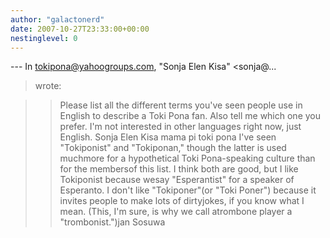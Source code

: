```yaml
---
author: "galactonerd"
date: 2007-10-27T23:33:00+00:00
nestinglevel: 0
---
```

\---
 In [tokipona@yahoogroups.com](mailto://tokipona@yahoogroups.com), "Sonja Elen Kisa" <sonja@...
> wrote:

>> Please list all the different terms you've seen people use in English
> to describe a Toki Pona fan. Also tell me which one you prefer.
>> I'm not interested in other languages right now, just English.
>> Sonja Elen Kisa
> mama pi toki pona
>I've seen "Tokiponist" and "Tokiponan," though the latter is used muchmore for a hypothetical Toki Pona-speaking culture than for the membersof this list. I think both are good, but I like Tokiponist because wesay "Esperantist" for a speaker of Esperanto. I don't like "Tokiponer"(or "Toki Poner") because it invites people to make lots of dirtyjokes, if you know what I mean. (This, I'm sure, is why we call atrombone player a "trombonist.")jan Sosuwa